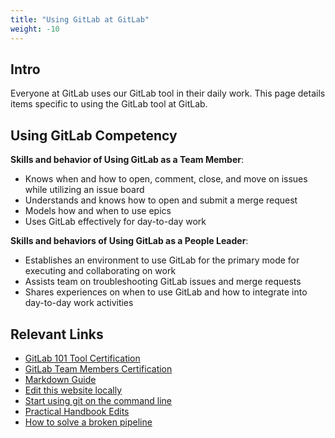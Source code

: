 ```yaml
---
title: "Using GitLab at GitLab"
weight: -10
---
```


## Intro

Everyone at GitLab uses our GitLab tool in their daily work. This page details items specific to using the GitLab tool at GitLab.

## Using GitLab Competency

**Skills and behavior of Using GitLab as a Team Member**:
- Knows when and how to open, comment, close, and move on issues while utilizing an issue board
- Understands and knows how to open and submit a merge request
- Models how and when to use epics
- Uses GitLab effectively for day-to-day work

**Skills and behaviors of Using GitLab as a People Leader**:
- Establishes an environment to use GitLab for the primary mode for executing and collaborating on work
- Assists team on troubleshooting GitLab issues and merge requests
- Shares experiences on when to use GitLab and how to integrate into day-to-day work activities

## Relevant Links

- [GitLab 101 Tool Certification](https://about.gitlab.com/handbook/people-group/learning-and-development/gitlab-101/)
- [GitLab Team Members Certification](https://gitlab.edcast.com/pathways/ECL-1b9db605-c6ce-4da5-8a0d-087486d2aabe)
- [Markdown Guide](https://handbook.gitlab.com/docs/markdown-guide/)
- [Edit this website locally](https://about.gitlab.com/handbook/git-page-update/)
- [Start using git on the command line](https://docs.gitlab.com/ee/gitlab-basics/start-using-git.html)
- [Practical Handbook Edits](https://about.gitlab.com/handbook/practical-handbook-edits/)
- [How to solve a broken pipeline](https://about.gitlab.com/handbook/git-page-update/#how-to-solve-a-broken-pipeline-in-a-merge-request)

